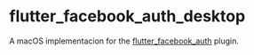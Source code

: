 # flutter_facebook_auth_desktop

A macOS implementacion for the [flutter_facebook_auth](https://pub.dev/packages/flutter_facebook_auth) plugin.